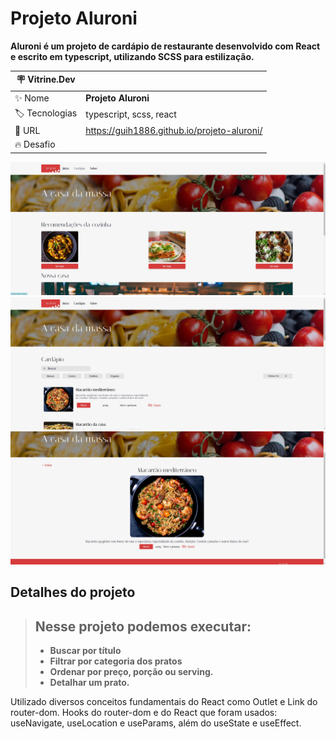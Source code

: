 # Projeto Aluroni

**Aluroni é um projeto de cardápio de restaurante desenvolvido com React e escrito em typescript, utilizando SCSS para estilização.**

| :placard: Vitrine.Dev |     |
| -------------  | --- |
| :sparkles: Nome        | **Projeto Aluroni**
| :label: Tecnologias | typescript, scss, react
| :rocket: URL         | https://guih1886.github.io/projeto-aluroni/
| :fire: Desafio     | 

<!-- Inserir imagem com a #vitrinedev ao final do link -->
![](https://github.com/guih1886/projeto-aluroni/blob/main/src/assets/img_projeto1.jpg#vitrinedev)
![](https://github.com/guih1886/projeto-aluroni/blob/main/src/assets/img_projeto2.jpg#vitrinedev)
![](https://github.com/guih1886/projeto-aluroni/blob/main/src/assets/img_projeto3.jpg#vitrinedev)

## Detalhes do projeto

> ## Nesse projeto podemos executar:
>
> - **Buscar por título**
> - **Filtrar por categoria dos pratos**
> - **Ordenar por preço, porção ou serving.**
> - **Detalhar um prato.**

Utilizado diversos conceitos fundamentais do React como Outlet e Link do router-dom. Hooks do router-dom e do React que foram usados: useNavigate, useLocation e useParams, além do useState e useEffect.
